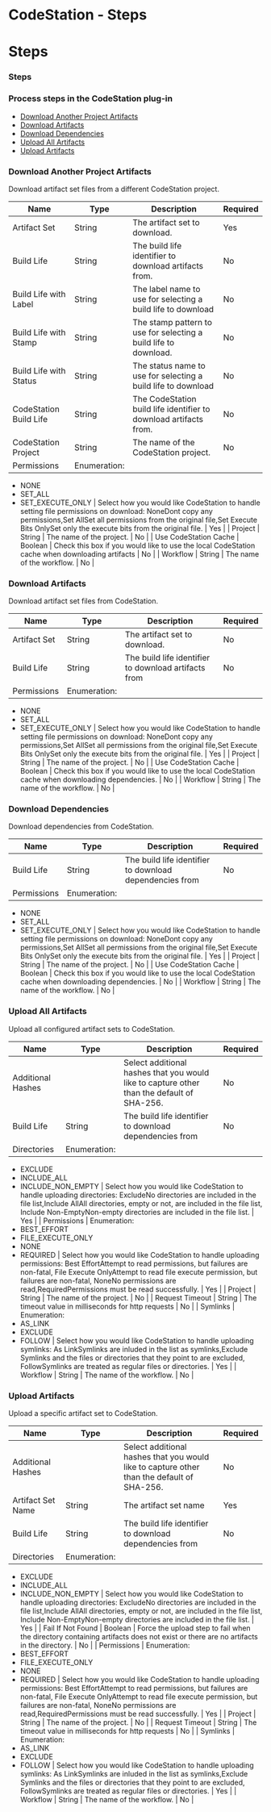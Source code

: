 
CodeStation - Steps
===================

# Steps


### Steps




### Process steps in the CodeStation plug-in

* [Download Another Project Artifacts](#download_another_project_artifacts)
* [Download Artifacts](#download_artifacts)
* [Download Dependencies](#download_dependencies)
* [Upload All Artifacts](#upload_all_artifacts)
* [Upload Artifacts](#upload_artifacts)


### Download Another Project Artifacts

Download artifact set files from a different CodeStation project.


| Name | Type | Description                                                                                                          | Required |
| ---- | ---- | -------------------------------------------------------------------------------------------------------------------- | -------- |
| Artifact Set | String | The artifact set to download. | Yes |
| Build Life | String | The build life identifier to download artifacts from. | No |
| Build Life with Label | String | The label name to use for selecting a build life to download | No |
| Build Life with Stamp | String | The stamp pattern to use for selecting a build life to download. | No |
| Build Life with Status | String | The status name to use for selecting a build life to download | No |
| CodeStation Build Life | String | The CodeStation build life identifier to download artifacts from. | No |
| CodeStation Project | String | The name of the CodeStation project. | No |
| Permissions | Enumeration:
* NONE
* SET\_ALL
* SET\_EXECUTE\_ONLY
| Select how you would like CodeStation to handle setting file permissions on download: NoneDont copy any permissions,Set AllSet all permissions from the original file,Set Execute Bits OnlySet only the execute bits from the original file. | Yes |
| Project | String | The name of the project. | No |
| Use CodeStation Cache | Boolean | Check this box if you would like to use the local CodeStation cache when downloading artifacts | No |
| Workflow | String | The name of the workflow. | No |

### Download Artifacts

Download artifact set files from CodeStation.


| Name | Type | Description                                                                                                          | Required |
| ---- | ---- | -------------------------------------------------------------------------------------------------------------------- | -------- |
| Artifact Set | String | The artifact set to download. | No |
| Build Life | String | The build life identifier to download artifacts from | No |
| Permissions | Enumeration:
* NONE
* SET\_ALL
* SET\_EXECUTE\_ONLY
| Select how you would like CodeStation to handle setting file permissions on download: NoneDont copy any permissions,Set AllSet all permissions from the original file,Set Execute Bits OnlySet only the execute bits from the original file. | Yes |
| Project | String | The name of the project. | No |
| Use CodeStation Cache | Boolean | Check this box if you would like to use the local CodeStation cache when downloading dependencies. | No |
| Workflow | String | The name of the workflow. | No |

### Download Dependencies

Download dependencies from CodeStation.


| Name | Type | Description                                                                                                          | Required |
| ---- | ---- | -------------------------------------------------------------------------------------------------------------------- | -------- |
| Build Life | String | The build life identifier to download dependencies from | No |
| Permissions | Enumeration:
* NONE
* SET\_ALL
* SET\_EXECUTE\_ONLY
| Select how you would like CodeStation to handle setting file permissions on download: NoneDont copy any permissions,Set AllSet all permissions from the original file,Set Execute Bits OnlySet only the execute bits from the original file. | Yes |
| Project | String | The name of the project. | No |
| Use CodeStation Cache | Boolean | Check this box if you would like to use the local CodeStation cache when downloading dependencies. | No |
| Workflow | String | The name of the workflow. | No |

### Upload All Artifacts

Upload all configured artifact sets to CodeStation.


| Name | Type | Description                                                                                                          | Required |
| ---- | ---- | -------------------------------------------------------------------------------------------------------------------- | -------- |
| Additional Hashes |  | Select additional hashes that you would like to capture other than the default of SHA-256. | No |
| Build Life | String | The build life identifier to download dependencies from | No |
| Directories | Enumeration:
* EXCLUDE
* INCLUDE\_ALL
* INCLUDE\_NON\_EMPTY
| Select how you would like CodeStation to handle uploading directories: ExcludeNo directories are included in the file list,Include AllAll directories, empty or not, are included in the file list, Include Non-EmptyNon-empty directories are included in the file list. | Yes |
| Permissions | Enumeration:
* BEST\_EFFORT
* FILE\_EXECUTE\_ONLY
* NONE
* REQUIRED
| Select how you would like CodeStation to handle uploading permissions: Best EffortAttempt to read permissions, but failures are non-fatal, File Execute OnlyAttempt to read file execute permission, but failures are non-fatal, NoneNo permissions are read,RequiredPermissions must be read successfully. | Yes |
| Project | String | The name of the project. | No |
| Request Timeout | String | The timeout value in milliseconds for http requests | No |
| Symlinks | Enumeration:
* AS\_LINK
* EXCLUDE
* FOLLOW
| Select how you would like CodeStation to handle uploading symlinks: As LinkSymlinks are inluded in the list as symlinks,Exclude Symlinks and the files or directories that they point to are excluded, FollowSymlinks are treated as regular files or directories. | Yes |
| Workflow | String | The name of the workflow. | No |

### Upload Artifacts

Upload a specific artifact set to CodeStation.


| Name | Type | Description                                                                                                          | Required |
| ---- | ---- | -------------------------------------------------------------------------------------------------------------------- | -------- |
| Additional Hashes |  | Select additional hashes that you would like to capture other than the default of SHA-256. | No |
| Artifact Set Name | String | The artifact set name | Yes |
| Build Life | String | The build life identifier to download dependencies from | No |
| Directories | Enumeration:
* EXCLUDE
* INCLUDE\_ALL
* INCLUDE\_NON\_EMPTY
| Select how you would like CodeStation to handle uploading directories: ExcludeNo directories are included in the file list,Include AllAll directories, empty or not, are included in the file list, Include Non-EmptyNon-empty directories are included in the file list. | Yes |
| Fail If Not Found | Boolean | Force the upload step to fail when the directory containing artifacts does not exist or there are no artifacts in the directory. | No |
| Permissions | Enumeration:
* BEST\_EFFORT
* FILE\_EXECUTE\_ONLY
* NONE
* REQUIRED
| Select how you would like CodeStation to handle uploading permissions: Best EffortAttempt to read permissions, but failures are non-fatal, File Execute OnlyAttempt to read file execute permission, but failures are non-fatal, NoneNo permissions are read,RequiredPermissions must be read successfully. | Yes |
| Project | String | The name of the project. | No |
| Request Timeout | String | The timeout value in milliseconds for http requests | No |
| Symlinks | Enumeration:
* AS\_LINK
* EXCLUDE
* FOLLOW
| Select how you would like CodeStation to handle uploading symlinks: As LinkSymlinks are inluded in the list as symlinks,Exclude Symlinks and the files or directories that they point to are excluded, FollowSymlinks are treated as regular files or directories. | Yes |
| Workflow | String | The name of the workflow. | No |


